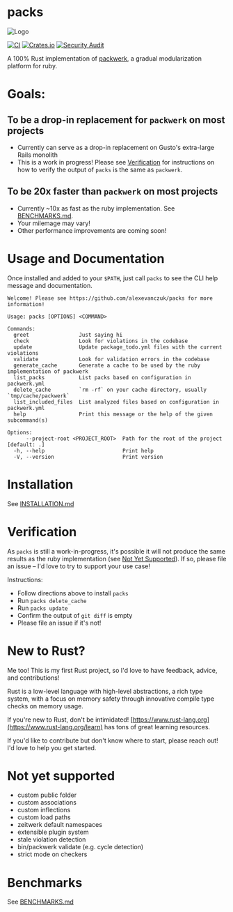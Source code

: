 # packs
![Logo](logo.png)

[![CI](https://github.com/alexevanczuk/packs/actions/workflows/ci.yml/badge.svg)](https://github.com/alexevanczuk/packs/actions)
[![Crates.io](https://img.shields.io/crates/v/pks.svg?color=green)](https://crates.io/crates/pks)
[![Security Audit](https://github.com/alexevanczuk/packs/actions/workflows/audit.yml/badge.svg)](https://github.com/alexevanczuk/packs/actions?query=workflow%3A%22Security+audit%22++)

A 100% Rust implementation of [packwerk](https://github.com/Shopify/packwerk), a gradual modularization platform for ruby.

# Goals:
## To be a drop-in replacement for `packwerk` on most projects
- Currently can serve as a drop-in replacement on Gusto's extra-large Rails monolith
- This is a work in progress! Please see [Verification](#verification) for instructions on how to verify the output of `packs` is the same as `packwerk`.

## To be 20x faster than `packwerk` on most projects
- Currently ~10x as fast as the ruby implementation. See [BENCHMARKS.md](https://github.com/alexevanczuk/packs/blob/main/BENCHMARKS.md).
- Your milemage may vary!
- Other performance improvements are coming soon!

# Usage and Documentation
Once installed and added to your `$PATH`, just call `packs` to see the CLI help message and documentation.

```
Welcome! Please see https://github.com/alexevanczuk/packs for more information!

Usage: packs [OPTIONS] <COMMAND>

Commands:
  greet                Just saying hi
  check                Look for violations in the codebase
  update               Update package_todo.yml files with the current violations
  validate             Look for validation errors in the codebase
  generate_cache       Generate a cache to be used by the ruby implementation of packwerk
  list_packs           List packs based on configuration in packwerk.yml
  delete_cache         `rm -rf` on your cache directory, usually `tmp/cache/packwerk`
  list_included_files  List analyzed files based on configuration in packwerk.yml
  help                 Print this message or the help of the given subcommand(s)

Options:
      --project-root <PROJECT_ROOT>  Path for the root of the project [default: .]
  -h, --help                         Print help
  -V, --version                      Print version
```

# Installation
See [INSTALLATION.md](https://github.com/alexevanczuk/packs/blob/main/INSTALLATION.md)

# Verification
As `packs` is still a work-in-progress, it's possible it will not produce the same results as the ruby implementation (see [Not Yet Supported](#not-yet-supported)). If so, please file an issue – I'd love to try to support your use case!

Instructions:
- Follow directions above to install `packs`
- Run `packs delete_cache`
- Run `packs update`
- Confirm the output of `git diff` is empty
- Please file an issue if it's not!

# New to Rust?
Me too! This is my first Rust project, so I'd love to have feedback, advice, and contributions!

Rust is a low-level language with high-level abstractions, a rich type system, with a focus on memory safety through innovative compile type checks on memory usage.

If you're new to Rust, don't be intimidated! [https://www.rust-lang.org](https://www.rust-lang.org/learn) has tons of great learning resources.

If you'd like to contribute but don't know where to start, please reach out! I'd love to help you get started.

# Not yet supported
- custom public folder
- custom associations
- custom inflections
- custom load paths
- zeitwerk default namespaces
- extensible plugin system
- stale violation detection
- bin/packwerk validate (e.g. cycle detection)
- strict mode on checkers

# Benchmarks
See [BENCHMARKS.md](https://github.com/alexevanczuk/packs/blob/main/BENCHMARKS.md)
